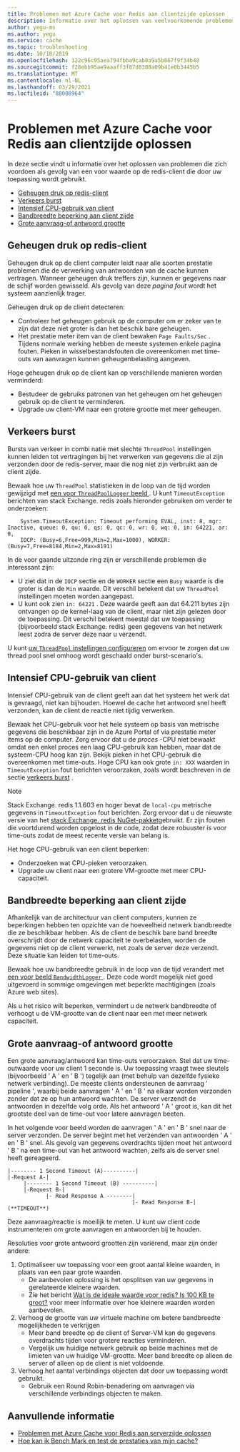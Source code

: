```yaml
---
title: Problemen met Azure Cache voor Redis aan clientzijde oplossen
description: Informatie over het oplossen van veelvoorkomende problemen aan de client zijde met Azure cache voor redis, zoals redis-client geheugen belasting, verkeers burst, hoge CPU, beperkte band breedte, grote aanvragen of grote reactie grootte.
author: yegu-ms
ms.author: yegu
ms.service: cache
ms.topic: troubleshooting
ms.date: 10/18/2019
ms.openlocfilehash: 122c96c95aea794fbba9cab8a9a5b867f9f34b48
ms.sourcegitcommit: f28ebb95ae9aaaff3f87d8388a09b41e0b3445b5
ms.translationtype: MT
ms.contentlocale: nl-NL
ms.lasthandoff: 03/29/2021
ms.locfileid: "88008964"
---
```

# <a name="troubleshoot-azure-cache-for-redis-client-side-issues"></a>Problemen met Azure Cache voor Redis aan clientzijde oplossen

In deze sectie vindt u informatie over het oplossen van problemen die zich voordoen als gevolg van een voor waarde op de redis-client die door uw toepassing wordt gebruikt.

- [Geheugen druk op redis-client](#memory-pressure-on-redis-client)
- [Verkeers burst](#traffic-burst)
- [Intensief CPU-gebruik van client](#high-client-cpu-usage)
- [Bandbreedte beperking aan client zijde](#client-side-bandwidth-limitation)
- [Grote aanvraag-of antwoord grootte](#large-request-or-response-size)

## <a name="memory-pressure-on-redis-client"></a>Geheugen druk op redis-client

Geheugen druk op de client computer leidt naar alle soorten prestatie problemen die de verwerking van antwoorden van de cache kunnen vertragen. Wanneer geheugen druk treffers zijn, kunnen er gegevens naar de schijf worden gewisseld. Als gevolg van deze _pagina fout_ wordt het systeem aanzienlijk trager.

Geheugen druk op de client detecteren:

- Controleer het geheugen gebruik op de computer om er zeker van te zijn dat deze niet groter is dan het beschik bare geheugen.
- Het prestatie meter item van de client bewaken `Page Faults/Sec` . Tijdens normale werking hebben de meeste systemen enkele pagina fouten. Pieken in wisselbestandsfouten die overeenkomen met time-outs van aanvragen kunnen geheugenbelasting aangeven.

Hoge geheugen druk op de client kan op verschillende manieren worden verminderd:

- Bestudeer de gebruiks patronen van het geheugen om het geheugen gebruik op de client te verminderen.
- Upgrade uw client-VM naar een grotere grootte met meer geheugen.

## <a name="traffic-burst"></a>Verkeers burst

Bursts van verkeer in combi natie met slechte `ThreadPool` instellingen kunnen leiden tot vertragingen bij het verwerken van gegevens die al zijn verzonden door de redis-server, maar die nog niet zijn verbruikt aan de client zijde.

Bewaak hoe uw `ThreadPool` statistieken in de loop van de tijd worden gewijzigd met [een voor `ThreadPoolLogger` beeld ](https://github.com/JonCole/SampleCode/blob/master/ThreadPoolMonitor/ThreadPoolLogger.cs). U kunt  `TimeoutException` berichten van stack Exchange. redis zoals hieronder gebruiken om verder te onderzoeken:

```output
    System.TimeoutException: Timeout performing EVAL, inst: 8, mgr: Inactive, queue: 0, qu: 0, qs: 0, qc: 0, wr: 0, wq: 0, in: 64221, ar: 0,
    IOCP: (Busy=6,Free=999,Min=2,Max=1000), WORKER: (Busy=7,Free=8184,Min=2,Max=8191)
```

In de voor gaande uitzonde ring zijn er verschillende problemen die interessant zijn:

- U ziet dat in de `IOCP` sectie en de `WORKER` sectie een `Busy` waarde is die groter is dan de `Min` waarde. Dit verschil betekent dat uw `ThreadPool` instellingen moeten worden aangepast.
- U kunt ook zien `in: 64221` . Deze waarde geeft aan dat 64.211 bytes zijn ontvangen op de kernel-laag van de client, maar niet zijn gelezen door de toepassing. Dit verschil betekent meestal dat uw toepassing (bijvoorbeeld stack Exchange. redis) geen gegevens van het netwerk leest zodra de server deze naar u verzendt.

U kunt [uw `ThreadPool` instellingen configureren](cache-management-faq.md#important-details-about-threadpool-growth) om ervoor te zorgen dat uw thread pool snel omhoog wordt geschaald onder burst-scenario's.

## <a name="high-client-cpu-usage"></a>Intensief CPU-gebruik van client

Intensief CPU-gebruik van de client geeft aan dat het systeem het werk dat is gevraagd, niet kan bijhouden. Hoewel de cache het antwoord snel heeft verzonden, kan de client de reactie niet tijdig verwerken.

Bewaak het CPU-gebruik voor het hele systeem op basis van metrische gegevens die beschikbaar zijn in de Azure Portal of via prestatie meter items op de computer. Zorg ervoor dat u de *proces* -CPU niet bewaakt omdat een enkel proces een laag CPU-gebruik kan hebben, maar dat de systeem-CPU hoog kan zijn. Bekijk pieken in het CPU-gebruik die overeenkomen met time-outs. Hoge CPU kan ook grote `in: XXX` waarden in `TimeoutException` fout berichten veroorzaken, zoals wordt beschreven in de sectie [verkeers burst](#traffic-burst) .

> [!NOTE]
> Stack Exchange. redis 1.1.603 en hoger bevat de `local-cpu` metrische gegevens in `TimeoutException` fout berichten. Zorg ervoor dat u de nieuwste versie van het [stack Exchange. redis NuGet-pakket](https://www.nuget.org/packages/StackExchange.Redis/)gebruikt. Er zijn fouten die voortdurend worden opgelost in de code, zodat deze robuuster is voor time-outs zodat de meest recente versie van belang is.
>

Het hoge CPU-gebruik van een client beperken:

- Onderzoeken wat CPU-pieken veroorzaken.
- Upgrade uw client naar een grotere VM-grootte met meer CPU-capaciteit.

## <a name="client-side-bandwidth-limitation"></a>Bandbreedte beperking aan client zijde

Afhankelijk van de architectuur van client computers, kunnen ze beperkingen hebben ten opzichte van de hoeveelheid netwerk bandbreedte die ze beschikbaar hebben. Als de client de beschik bare band breedte overschrijdt door de netwerk capaciteit te overbelasten, worden de gegevens niet op de client verwerkt, net zoals de server deze verzendt. Deze situatie kan leiden tot time-outs.

Bewaak hoe uw bandbreedte gebruik in de loop van de tijd verandert met [een voor beeld `BandwidthLogger` ](https://github.com/JonCole/SampleCode/blob/master/BandWidthMonitor/BandwidthLogger.cs). Deze code wordt mogelijk niet goed uitgevoerd in sommige omgevingen met beperkte machtigingen (zoals Azure web sites).

Als u het risico wilt beperken, vermindert u de netwerk bandbreedte of verhoogt u de VM-grootte van de client naar een met meer netwerk capaciteit.

## <a name="large-request-or-response-size"></a>Grote aanvraag-of antwoord grootte

Een grote aanvraag/antwoord kan time-outs veroorzaken. Stel dat uw time-outwaarde voor uw client 1 seconde is. Uw toepassing vraagt twee sleutels (bijvoorbeeld ' A ' en ' B ') tegelijk aan (met behulp van dezelfde fysieke netwerk verbinding). De meeste clients ondersteunen de aanvraag ' pipeline ', waarbij beide aanvragen ' A ' en ' B ' na elkaar worden verzonden zonder dat ze op hun antwoord wachten. De server verzendt de antwoorden in dezelfde volg orde. Als het antwoord ' A ' groot is, kan dit het grootste deel van de time-out voor latere aanvragen beeten.

In het volgende voor beeld worden de aanvragen ' A ' en ' B ' snel naar de server verzonden. De server begint met het verzenden van antwoorden ' A ' en ' B ' snel. Als gevolg van gegevens overdrachts tijden moet het antwoord ' B ' na een time-out van het antwoord wachten, zelfs als de server snel heeft gereageerd.

```console
|-------- 1 Second Timeout (A)----------|
|-Request A-|
     |-------- 1 Second Timeout (B) ----------|
     |-Request B-|
            |- Read Response A --------|
                                       |- Read Response B-| (**TIMEOUT**)
```

Deze aanvraag/reactie is moeilijk te meten. U kunt uw client code instrumenteren om grote aanvragen en antwoorden bij te houden.

Resoluties voor grote antwoord grootten zijn variërend, maar zijn onder andere:

1. Optimaliseer uw toepassing voor een groot aantal kleine waarden, in plaats van een paar grote waarden.
    - De aanbevolen oplossing is het opsplitsen van uw gegevens in gerelateerde kleinere waarden.
    - Zie het bericht [Wat is de ideale waarde voor redis? Is 100 KB te groot?](https://groups.google.com/forum/#!searchin/redis-db/size/redis-db/n7aa2A4DZDs/3OeEPHSQBAAJ) voor meer informatie over hoe kleinere waarden worden aanbevolen.
1. Verhoog de grootte van uw virtuele machine om betere bandbreedte mogelijkheden te verkrijgen
    - Meer band breedte op de client of Server-VM kan de gegevens overdrachts tijden voor grotere reacties verminderen.
    - Vergelijk uw huidige netwerk gebruik op beide machines met de limieten van uw huidige VM-grootte. Meer band breedte op alleen de server of alleen op de client is niet voldoende.
1. Verhoog het aantal verbindings objecten dat door uw toepassing wordt gebruikt.
    - Gebruik een Round Robin-benadering om aanvragen via verschillende verbindings objecten te maken.

## <a name="additional-information"></a>Aanvullende informatie

- [Problemen met Azure Cache voor Redis aan serverzijde oplossen](cache-troubleshoot-server.md)
- [Hoe kan ik Bench Mark en test de prestaties van mijn cache?](cache-management-faq.md#how-can-i-benchmark-and-test-the-performance-of-my-cache)
